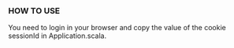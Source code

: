 ### HOW TO USE
You need to login in your browser and copy the value of the cookie sessionId in Application.scala.